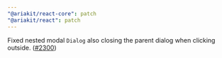 ```yaml
---
"@ariakit/react-core": patch
"@ariakit/react": patch
---
```


Fixed nested modal `Dialog` also closing the parent dialog when clicking outside. ([#2300](https://github.com/ariakit/ariakit/pull/2300))
